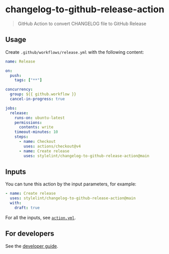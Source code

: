 # changelog-to-github-release-action

> GitHub Action to convert CHANGELOG file to GitHub Release

## Usage

Create `.github/workflows/release.yml` with the following content:

```yaml
name: Release

on:
  push:
    tags: ["**"]

concurrency:
  group: ${{ github.workflow }}
  cancel-in-progress: true

jobs:
  release:
    runs-on: ubuntu-latest
    permissions:
      contents: write
    timeout-minutes: 10
    steps:
      - name: Checkout
        uses: actions/checkout@v4
      - name: Create release
        uses: stylelint/changelog-to-github-release-action@main
```

## Inputs

You can tune this action by the input parameters, for example:

```yaml
- name: Create release
  uses: stylelint/changelog-to-github-release-action@main
  with:
    draft: true
```

For all the inputs, see [`action.yml`](action.yml).

## For developers

See the [developer guide](DEVELOPMENT.md).

